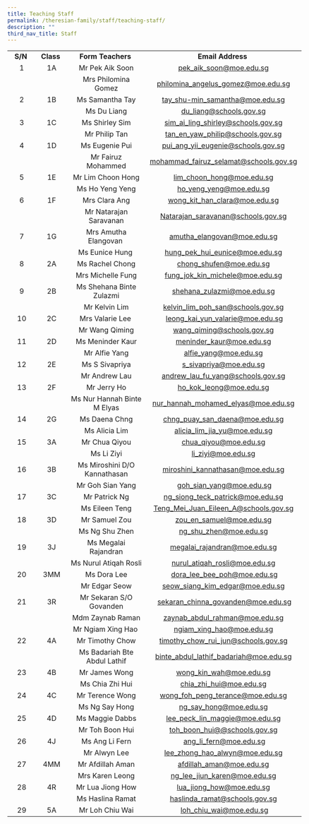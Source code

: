 ```yaml
---
title: Teaching Staff
permalink: /theresian-family/staff/teaching-staff/
description: ""
third_nav_title: Staff
---
```

<table style="width: 667px;" width="615"><colgroup><col span="2" width="64" /><col width="204" /><col width="283" /></colgroup>
<tbody>
<tr>
<td style="width: 55.6094px; text-align: center;" height="20"><strong>S/N</strong>&nbsp;</td>
<td style="width: 57.3594px; text-align: center;"><strong>Class</strong>&nbsp;</td>
<td style="width: 186.281px; text-align: center;"><strong>Form Teachers&nbsp;</strong></td>
<td style="width: 339.75px; text-align: center;"><strong>Email Address&nbsp;</strong></td>
</tr>
<tr>
<td style="width: 55.6094px; text-align: center;" height="20">1</td>
<td style="width: 57.3594px; text-align: center;">1A</td>
<td style="width: 186.281px; text-align: center;">Mr Pek Aik Soon</td>
<td style="width: 339.75px; text-align: center;"><a href="mailto:pek_aik_soon@moe.edu.sg">pek_aik_soon@moe.edu.sg</a></td>
</tr>
<tr>
<td style="width: 55.6094px; text-align: center;" height="20">&nbsp;</td>
<td style="width: 57.3594px; text-align: center;">&nbsp;</td>
<td style="width: 186.281px; text-align: center;">Mrs Philomina Gomez</td>
<td style="width: 339.75px; text-align: center;"><a href="mailto:philomina_angelus_gomez@moe.edu.sg">philomina_angelus_gomez@moe.edu.sg</a></td>
</tr>
<tr>
<td style="width: 55.6094px; text-align: center;" height="20">2</td>
<td style="width: 57.3594px; text-align: center;">1B</td>
<td style="width: 186.281px; text-align: center;">Ms Samantha Tay</td>
<td style="width: 339.75px; text-align: center;"><a href="mailto:tay_shu-min_samantha@moe.edu.sg">tay_shu-min_samantha@moe.edu.sg</a></td>
</tr>
<tr>
<td style="width: 55.6094px; text-align: center;" height="20">&nbsp;</td>
<td style="width: 57.3594px; text-align: center;">&nbsp;</td>
<td style="width: 186.281px; text-align: center;">Ms Du Liang</td>
<td style="width: 339.75px; text-align: center;"><a href="mailto:du_liang@schools.gov.sg">du_liang@schools.gov.sg</a></td>
</tr>
<tr>
<td style="width: 55.6094px; text-align: center;" height="20">3</td>
<td style="width: 57.3594px; text-align: center;">1C</td>
<td style="width: 186.281px; text-align: center;">Ms Shirley Sim</td>
<td style="width: 339.75px; text-align: center;"><a href="mailto:sim_ai_ling_shirley@schools.gov.sg">sim_ai_ling_shirley@schools.gov.sg</a></td>
</tr>
<tr>
<td style="width: 55.6094px; text-align: center;" height="20">&nbsp;</td>
<td style="width: 57.3594px; text-align: center;">&nbsp;</td>
<td style="width: 186.281px; text-align: center;">Mr Philip Tan</td>
<td style="width: 339.75px; text-align: center;"><a href="mailto:tan_en_yaw_philip@schools.gov.sg">tan_en_yaw_philip@schools.gov.sg</a></td>
</tr>
<tr>
<td style="width: 55.6094px; text-align: center;" height="20">4</td>
<td style="width: 57.3594px; text-align: center;">1D</td>
<td style="width: 186.281px; text-align: center;">Ms Eugenie Pui</td>
<td style="width: 339.75px; text-align: center;"><a href="mailto:pui_ang_yii_eugenie@schools.gov.sg">pui_ang_yii_eugenie@schools.gov.sg</a></td>
</tr>
<tr>
<td style="width: 55.6094px; text-align: center;" height="20">&nbsp;</td>
<td style="width: 57.3594px; text-align: center;">&nbsp;</td>
<td style="width: 186.281px; text-align: center;">Mr Fairuz Mohammed</td>
<td style="width: 339.75px; text-align: center;"><a href="mailto:mohammad_fairuz_selamat@schools.gov.sg">mohammad_fairuz_selamat@schools.gov.sg</a></td>
</tr>
<tr>
<td style="width: 55.6094px; text-align: center;" height="20">5</td>
<td style="width: 57.3594px; text-align: center;">1E</td>
<td style="width: 186.281px; text-align: center;">Mr Lim Choon Hong</td>
<td style="width: 339.75px; text-align: center;"><a href="mailto:lim_choon_hong@moe.edu.sg">lim_choon_hong@moe.edu.sg</a></td>
</tr>
<tr>
<td style="width: 55.6094px; text-align: center;" height="20">&nbsp;</td>
<td style="width: 57.3594px; text-align: center;">&nbsp;</td>
<td style="width: 186.281px; text-align: center;">Ms Ho Yeng Yeng</td>
<td style="width: 339.75px; text-align: center;"><a href="mailto:ho_yeng_yeng@moe.edu.sg">ho_yeng_yeng@moe.edu.sg</a></td>
</tr>
<tr>
<td style="width: 55.6094px; text-align: center;" height="20">6</td>
<td style="width: 57.3594px; text-align: center;">1F</td>
<td style="width: 186.281px; text-align: center;">Mrs Clara Ang</td>
<td style="width: 339.75px; text-align: center;"><a href="mailto:wong_kit_han_clara@moe.edu.sg">wong_kit_han_clara@moe.edu.sg</a></td>
</tr>
<tr>
<td style="width: 55.6094px; text-align: center;" height="20">&nbsp;</td>
<td style="width: 57.3594px; text-align: center;">&nbsp;</td>
<td style="width: 186.281px; text-align: center;">Mr Natarajan Saravanan</td>
<td style="width: 339.75px; text-align: center;"><a href="mailto:Natarajan_saravanan@schools.gov.sg">Natarajan_saravanan@schools.gov.sg</a></td>
</tr>
<tr>
<td style="width: 55.6094px; text-align: center;" height="20">7</td>
<td style="width: 57.3594px; text-align: center;">1G</td>
<td style="width: 186.281px; text-align: center;">Mrs Amutha Elangovan&nbsp;</td>
<td style="width: 339.75px; text-align: center;"><a href="mailto:amutha_elangovan@moe.edu.sg">amutha_elangovan@moe.edu.sg</a></td>
</tr>
<tr>
<td style="width: 55.6094px; text-align: center;" height="20">&nbsp;</td>
<td style="width: 57.3594px; text-align: center;">&nbsp;</td>
<td style="width: 186.281px; text-align: center;">Ms Eunice Hung&nbsp;</td>
<td style="width: 339.75px; text-align: center;"><a href="mailto:hung_pek_hui_eunice@moe.edu.sg">hung_pek_hui_eunice@moe.edu.sg</a></td>
</tr>
<tr>
<td style="width: 55.6094px; text-align: center;" height="20">8</td>
<td style="width: 57.3594px; text-align: center;">2A</td>
<td style="width: 186.281px; text-align: center;">Ms Rachel Chong</td>
<td style="width: 339.75px; text-align: center;"><a href="mailto:chong_shufen@moe.edu.sg">chong_shufen@moe.edu.sg</a></td>
</tr>
<tr>
<td style="width: 55.6094px; text-align: center;" height="20">&nbsp;</td>
<td style="width: 57.3594px; text-align: center;">&nbsp;</td>
<td style="width: 186.281px; text-align: center;">Mrs Michelle Fung</td>
<td style="width: 339.75px; text-align: center;"><a href="mailto:fung_jok_kin_michele@moe.edu.sg">fung_jok_kin_michele@moe.edu.sg</a></td>
</tr>
<tr>
<td style="width: 55.6094px; text-align: center;" height="20">9</td>
<td style="width: 57.3594px; text-align: center;">2B</td>
<td style="width: 186.281px; text-align: center;">Ms Shehana Binte Zulazmi</td>
<td style="width: 339.75px; text-align: center;"><a href="mailto:shehana_zulazmi@moe.edu.sg">shehana_zulazmi@moe.edu.sg</a></td>
</tr>
<tr>
<td style="width: 55.6094px; text-align: center;" height="20">&nbsp;</td>
<td style="width: 57.3594px; text-align: center;">&nbsp;</td>
<td style="width: 186.281px; text-align: center;">Mr Kelvin Lim</td>
<td style="width: 339.75px; text-align: center;"><a href="mailto:kelvin_lim_poh_san@schools.gov.sg">kelvin_lim_poh_san@schools.gov.sg</a></td>
</tr>
<tr>
<td style="width: 55.6094px; text-align: center;" height="20">10</td>
<td style="width: 57.3594px; text-align: center;">2C</td>
<td style="width: 186.281px; text-align: center;">Mrs Valarie Lee&nbsp;</td>
<td style="width: 339.75px; text-align: center;">&nbsp;<a href="mailto:leong_kai_yun_valarie@moe.edu.sg">leong_kai_yun_valarie@moe.edu.sg</a></td>
</tr>
<tr>
<td style="width: 55.6094px; text-align: center;" height="20">&nbsp;</td>
<td style="width: 57.3594px; text-align: center;">&nbsp;</td>
<td style="width: 186.281px; text-align: center;">Mr Wang Qiming</td>
<td style="width: 339.75px; text-align: center;"><a href="mailto:wang_qiming@schools.gov.sg">wang_qiming@schools.gov.sg</a></td>
</tr>
<tr>
<td style="width: 55.6094px; text-align: center;" height="20">11</td>
<td style="width: 57.3594px; text-align: center;">2D</td>
<td style="width: 186.281px; text-align: center;">Ms Meninder Kaur</td>
<td style="width: 339.75px; text-align: center;"><a href="mailto:meninder_kaur@moe.edu.sg">meninder_kaur@moe.edu.sg</a></td>
</tr>
<tr>
<td style="width: 55.6094px; text-align: center;" height="20">&nbsp;</td>
<td style="width: 57.3594px; text-align: center;">&nbsp;</td>
<td style="width: 186.281px; text-align: center;">Mr Alfie Yang</td>
<td style="width: 339.75px; text-align: center;"><a href="mailto:alfie_yang@moe.edu.sg">alfie_yang@moe.edu.sg</a></td>
</tr>
<tr>
<td style="width: 55.6094px; text-align: center;" height="20">12</td>
<td style="width: 57.3594px; text-align: center;">2E</td>
<td style="width: 186.281px; text-align: center;">Ms S Sivapriya</td>
<td style="width: 339.75px; text-align: center;"><a href="mailto:s_sivapriya@moe.edu.sg">s_sivapriya@moe.edu.sg</a></td>
</tr>
<tr>
<td style="width: 55.6094px; text-align: center;" height="20">&nbsp;</td>
<td style="width: 57.3594px; text-align: center;">&nbsp;</td>
<td style="width: 186.281px; text-align: center;">Mr Andrew Lau</td>
<td style="width: 339.75px; text-align: center;"><a href="mailto:andrew_lau_fu_yang@schools.gov.sg">andrew_lau_fu_yang@schools.gov.sg</a></td>
</tr>
<tr>
<td style="width: 55.6094px; text-align: center;" height="20">13</td>
<td style="width: 57.3594px; text-align: center;">2F</td>
<td style="width: 186.281px; text-align: center;">Mr Jerry Ho</td>
<td style="width: 339.75px; text-align: center;"><a href="mailto:ho_kok_leong@moe.edu.sg">ho_kok_leong@moe.edu.sg</a></td>
</tr>
<tr>
<td style="width: 55.6094px; text-align: center;" height="20">&nbsp;</td>
<td style="width: 57.3594px; text-align: center;">&nbsp;</td>
<td style="width: 186.281px; text-align: center;">Ms Nur Hannah Binte M Elyas</td>
<td style="width: 339.75px; text-align: center;"><a href="mailto:nur_hannah_mohamed_elyas@moe.edu.sg">nur_hannah_mohamed_elyas@moe.edu.sg</a></td>
</tr>
<tr>
<td style="width: 55.6094px; text-align: center;" height="20">14</td>
<td style="width: 57.3594px; text-align: center;">2G</td>
<td style="width: 186.281px; text-align: center;">Ms Daena Chng</td>
<td style="width: 339.75px; text-align: center;"><a href="mailto:chng_puay_san_daena@moe.edu.sg">chng_puay_san_daena@moe.edu.sg</a></td>
</tr>
<tr>
<td style="width: 55.6094px; text-align: center;" height="20">&nbsp;</td>
<td style="width: 57.3594px; text-align: center;">&nbsp;</td>
<td style="width: 186.281px; text-align: center;">Ms Alicia Lim</td>
<td style="width: 339.75px; text-align: center;"><a href="mailto:alicia_lim_jia_yu@moe.edu.sg">alicia_lim_jia_yu@moe.edu.sg</a></td>
</tr>
<tr>
<td style="width: 55.6094px; text-align: center;" height="20">15</td>
<td style="width: 57.3594px; text-align: center;">3A</td>
<td style="width: 186.281px; text-align: center;">Mr Chua Qiyou</td>
<td style="width: 339.75px; text-align: center;"><a href="mailto:chua_qiyou@moe.edu.sg">chua_qiyou@moe.edu.sg</a></td>
</tr>
<tr>
<td style="width: 55.6094px; text-align: center;" height="20">&nbsp;</td>
<td style="width: 57.3594px; text-align: center;">&nbsp;</td>
<td style="width: 186.281px; text-align: center;">Ms Li Ziyi</td>
<td style="width: 339.75px; text-align: center;"><a href="mailto:li_ziyi@moe.edu.sg">li_ziyi@moe.edu.sg</a></td>
</tr>
<tr>
<td style="width: 55.6094px; text-align: center;" height="20">16</td>
<td style="width: 57.3594px; text-align: center;">3B</td>
<td style="width: 186.281px; text-align: center;">Ms Miroshini D/O Kannathasan</td>
<td style="width: 339.75px; text-align: center;"><a href="mailto:miroshini_kannathasan@moe.edu.sg">miroshini_kannathasan@moe.edu.sg</a></td>
</tr>
<tr>
<td style="width: 55.6094px; text-align: center;" height="20">&nbsp;</td>
<td style="width: 57.3594px; text-align: center;">&nbsp;</td>
<td style="width: 186.281px; text-align: center;">Mr Goh Sian Yang</td>
<td style="width: 339.75px; text-align: center;">&nbsp;<a href="mailto:goh_sian_yang@moe.edu.sg">goh_sian_yang@moe.edu.sg</a></td>
</tr>
<tr>
<td style="width: 55.6094px; text-align: center;" height="20">17</td>
<td style="width: 57.3594px; text-align: center;">3C</td>
<td style="width: 186.281px; text-align: center;">Mr Patrick Ng</td>
<td style="width: 339.75px; text-align: center;"><a href="mailto:ng_siong_teck_patrick@moe.edu.sg">ng_siong_teck_patrick@moe.edu.sg</a></td>
</tr>
<tr>
<td style="width: 55.6094px; text-align: center;" height="20">&nbsp;</td>
<td style="width: 57.3594px; text-align: center;">&nbsp;</td>
<td style="width: 186.281px; text-align: center;">Ms Eileen Teng</td>
<td style="width: 339.75px; text-align: center;"><a href="mailto:Teng_Mei_Juan_Eileen_A@schools.gov.sg">Teng_Mei_Juan_Eileen_A@schools.gov.sg</a></td>
</tr>
<tr>
<td style="width: 55.6094px; text-align: center;" height="20">18</td>
<td style="width: 57.3594px; text-align: center;">3D</td>
<td style="width: 186.281px; text-align: center;">Mr Samuel Zou</td>
<td style="width: 339.75px; text-align: center;"><a href="mailto:zou_en_samuel@moe.edu.sg">zou_en_samuel@moe.edu.sg</a></td>
</tr>
<tr>
<td style="width: 55.6094px; text-align: center;" height="20">&nbsp;</td>
<td style="width: 57.3594px; text-align: center;">&nbsp;</td>
<td style="width: 186.281px; text-align: center;">Ms Ng Shu Zhen</td>
<td style="width: 339.75px; text-align: center;"><a href="mailto:ng_shu_zhen@moe.edu.sg">ng_shu_zhen@moe.edu.sg</a></td>
</tr>
<tr>
<td style="width: 55.6094px; text-align: center;" height="20">19</td>
<td style="width: 57.3594px; text-align: center;">3J</td>
<td style="width: 186.281px; text-align: center;">Ms Megalai Rajandran</td>
<td style="width: 339.75px; text-align: center;"><a href="mailto:megalai_rajandran@moe.edu.sg">megalai_rajandran@moe.edu.sg</a></td>
</tr>
<tr>
<td style="width: 55.6094px; text-align: center;" height="20">&nbsp;</td>
<td style="width: 57.3594px; text-align: center;">&nbsp;</td>
<td style="width: 186.281px; text-align: center;">Ms Nurul Atiqah Rosli</td>
<td style="width: 339.75px; text-align: center;"><a href="mailto:nurul_atiqah_rosli@moe.edu.sg">nurul_atiqah_rosli@moe.edu.sg</a></td>
</tr>
<tr>
<td style="width: 55.6094px; text-align: center;" height="20">20</td>
<td style="width: 57.3594px; text-align: center;">3MM</td>
<td style="width: 186.281px; text-align: center;">Ms Dora Lee</td>
<td style="width: 339.75px; text-align: center;">&nbsp;<a href="mailto:dora_lee_bee_poh@moe.edu.sg">dora_lee_bee_poh@moe.edu.sg</a></td>
</tr>
<tr>
<td style="width: 55.6094px; text-align: center;" height="20">&nbsp;</td>
<td style="width: 57.3594px; text-align: center;">&nbsp;</td>
<td style="width: 186.281px; text-align: center;">Mr Edgar Seow</td>
<td style="width: 339.75px; text-align: center;"><a href="mailto:seow_siang_kim_edgar@moe.edu.sg">seow_siang_kim_edgar@moe.edu.sg</a></td>
</tr>
<tr>
<td style="width: 55.6094px; text-align: center;" height="20">21</td>
<td style="width: 57.3594px; text-align: center;">3R</td>
<td style="width: 186.281px; text-align: center;">Mr Sekaran S/O Govanden</td>
<td style="width: 339.75px; text-align: center;">&nbsp;<a href="mailto:sekaran_chinna_govanden@moe.edu.sg">sekaran_chinna_govanden@moe.edu.sg</a></td>
</tr>
<tr>
<td style="width: 55.6094px; text-align: center;" height="20">&nbsp;</td>
<td style="width: 57.3594px; text-align: center;">&nbsp;</td>
<td style="width: 186.281px; text-align: center;">Mdm Zaynab Raman</td>
<td style="width: 339.75px; text-align: center;"><a href="mailto:zaynab_abdul_rahman@moe.edu.sg">zaynab_abdul_rahman@moe.edu.sg</a></td>
</tr>
<tr>
<td style="width: 55.6094px; text-align: center;">&nbsp;</td>
<td style="width: 57.3594px; text-align: center;">&nbsp;</td>
<td style="width: 186.281px; text-align: center;">Mr Ngiam Xing Hao&nbsp;</td>
<td style="width: 339.75px; text-align: center;"><a href="mailto:ngiam_xing_hao@moe.edu.sg">ngiam_xing_hao@moe.edu.sg</a></td>
</tr>
<tr>
<td style="width: 55.6094px; text-align: center;" height="20">22</td>
<td style="width: 57.3594px; text-align: center;">4A</td>
<td style="width: 186.281px; text-align: center;">Mr Timothy Chow</td>
<td style="width: 339.75px; text-align: center;"><a href="mailto:timothy_chow_rui_jun@schools.gov.sg">timothy_chow_rui_jun@schools.gov.sg</a></td>
</tr>
<tr>
<td style="width: 55.6094px; text-align: center;" height="20">&nbsp;</td>
<td style="width: 57.3594px; text-align: center;">&nbsp;</td>
<td style="width: 186.281px; text-align: center;">Ms Badariah Bte Abdul Lathif</td>
<td style="width: 339.75px; text-align: center;"><a href="mailto:binte_abdul_lathif_badariah@moe.edu.sg">binte_abdul_lathif_badariah@moe.edu.sg</a></td>
</tr>
<tr>
<td style="width: 55.6094px; text-align: center;" height="20">23</td>
<td style="width: 57.3594px; text-align: center;">4B</td>
<td style="width: 186.281px; text-align: center;">Mr James Wong</td>
<td style="width: 339.75px; text-align: center;"><a href="mailto:wong_kin_wah@moe.edu.sg">wong_kin_wah@moe.edu.sg</a></td>
</tr>
<tr>
<td style="width: 55.6094px; text-align: center;" height="20">&nbsp;</td>
<td style="width: 57.3594px; text-align: center;">&nbsp;</td>
<td style="width: 186.281px; text-align: center;">Ms Chia Zhi Hui</td>
<td style="width: 339.75px; text-align: center;"><a href="mailto:chia_zhi_hui@moe.edu.sg">chia_zhi_hui@moe.edu.sg</a></td>
</tr>
<tr>
<td style="width: 55.6094px; text-align: center;" height="20">24</td>
<td style="width: 57.3594px; text-align: center;">4C</td>
<td style="width: 186.281px; text-align: center;">Mr Terence Wong</td>
<td style="width: 339.75px; text-align: center;"><a href="mailto:wong_foh_peng_terance@moe.edu.sg">wong_foh_peng_terance@moe.edu.sg</a></td>
</tr>
<tr>
<td style="width: 55.6094px; text-align: center;" height="20">&nbsp;</td>
<td style="width: 57.3594px; text-align: center;">&nbsp;</td>
<td style="width: 186.281px; text-align: center;">Ms Ng Say Hong</td>
<td style="width: 339.75px; text-align: center;"><a href="mailto:ng_say_hong@moe.edu.sg">ng_say_hong@moe.edu.sg</a></td>
</tr>
<tr>
<td style="width: 55.6094px; text-align: center;" height="20">25</td>
<td style="width: 57.3594px; text-align: center;">4D</td>
<td style="width: 186.281px; text-align: center;">Ms Maggie Dabbs</td>
<td style="width: 339.75px; text-align: center;"><a href="mailto:lee_peck_lin_maggie@moe.edu.sg">lee_peck_lin_maggie@moe.edu.sg</a></td>
</tr>
<tr>
<td style="width: 55.6094px; text-align: center;">&nbsp;</td>
<td style="width: 57.3594px; text-align: center;">&nbsp;</td>
<td style="width: 186.281px; text-align: center;">Mr Toh Boon Hui</td>
<td style="width: 339.75px; text-align: center;"><a href="mailto:toh_boon_hui@@schools.gov.sg">toh_boon_hui@@schools.gov.sg</a></td>
</tr>
<tr>
<td style="width: 55.6094px; text-align: center;" height="20">26</td>
<td style="width: 57.3594px; text-align: center;">4J</td>
<td style="width: 186.281px; text-align: center;">Ms Ang Li Fern</td>
<td style="width: 339.75px; text-align: center;">&nbsp;<a href="mailto:ang_li_fern@moe.edu.sg">ang_li_fern@moe.edu.sg</a></td>
</tr>
<tr>
<td style="width: 55.6094px; text-align: center;" height="20">&nbsp;</td>
<td style="width: 57.3594px; text-align: center;">&nbsp;</td>
<td style="width: 186.281px; text-align: center;">Mr Alwyn Lee</td>
<td style="width: 339.75px; text-align: center;"><a href="mailto:lee_zhong_hao_alwyn@moe.edu.sg">lee_zhong_hao_alwyn@moe.edu.sg</a></td>
</tr>
<tr>
<td style="width: 55.6094px; text-align: center;" height="20">27</td>
<td style="width: 57.3594px; text-align: center;">4MM</td>
<td style="width: 186.281px; text-align: center;">Mr Afdillah Aman</td>
<td style="width: 339.75px; text-align: center;"><a href="mailto:afdillah_aman@moe.edu.sg">afdillah_aman@moe.edu.sg</a></td>
</tr>
<tr>
<td style="width: 55.6094px; text-align: center;" height="20">&nbsp;</td>
<td style="width: 57.3594px; text-align: center;">&nbsp;</td>
<td style="width: 186.281px; text-align: center;">Mrs Karen Leong</td>
<td style="width: 339.75px; text-align: center;"><a href="mailto:ng_lee_jiun_karen@moe.edu.sg">ng_lee_jiun_karen@moe.edu.sg</a></td>
</tr>
<tr>
<td style="width: 55.6094px; text-align: center;" height="20">28</td>
<td style="width: 57.3594px; text-align: center;">4R</td>
<td style="width: 186.281px; text-align: center;">Mr Lua Jiong How</td>
<td style="width: 339.75px; text-align: center;"><a href="mailto:lua_jiong_how@moe.edu.sg">lua_jiong_how@moe.edu.sg</a></td>
</tr>
<tr>
<td style="width: 55.6094px; text-align: center;" height="20">&nbsp;</td>
<td style="width: 57.3594px; text-align: center;">&nbsp;</td>
<td style="width: 186.281px; text-align: center;">Ms Haslina Ramat</td>
<td style="width: 339.75px; text-align: center;"><a href="mailto:haslinda_ramat@schools.gov.sg">haslinda_ramat@schools.gov.sg</a></td>
</tr>
<tr>
<td style="width: 55.6094px; text-align: center;" height="20">29</td>
<td style="width: 57.3594px; text-align: center;">5A</td>
<td style="width: 186.281px; text-align: center;">Mr Loh Chiu Wai</td>
<td style="width: 339.75px; text-align: center;">&nbsp;<a href="mailto:loh_chiu_wai@moe.edu.sg">loh_chiu_wai@moe.edu.sg</a></td>
</tr>
</tbody>
</table>
<p>&nbsp;</p>